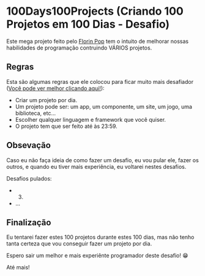 # 100Days100Projects (Criando 100 Projetos em 100 Dias - Desafio)
 Este mega projeto feito pelo [Florin Pop](https://github.com/florinpop17) tem o intuito de melhorar nossas habilidades de programação contruindo VÁRIOS projetos.

## Regras
 Esta são algumas regras que ele colocou para ficar muito mais desafiador ([Você pode ver melhor clicando aqui!](https://www.florin-pop.com/blog/2019/09/100-days-100-projects/)):

 - Criar um projeto por dia.
 - Um projeto pode ser: um app, um componente, um site, um jogo, uma biblioteca, etc...
 - Escolher qualquer linguagem e framework que você quiser.
 - O projeto tem que ser feito até às 23:59.

## Obsevação
 Caso eu não faça ideia de como fazer um desafio, eu vou pular ele, fazer os outros, e quando eu tiver mais experiência, eu voltarei nestes desafios.

 Desafios pulados:

 - 003.
 - ...

## Finalização
 Eu tentarei fazer estes 100 projetos durante estes 100 dias, mas não tenho tanta certeza que vou conseguir fazer um projeto por dia.

 Espero sair um melhor e mais experiênte programador deste desafio! 😁

 Até mais!
